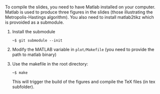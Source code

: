 To compile the slides, you need to have Matlab installed on your computer. Matlab is used to produce three figures in the slides (those illustrating the Metropolis-Hastings algorithm). You also need to install matlab2tikz which is provoided as a submodule.

 1. Install the submodule
	```script
	~$ git submodule --init
	```

 2. Modify the MATLAB variable in `plot/Makefile` (you need to provide the path to matlab binary)

 3. Use the makefile in the root directory:
	```script
	~$ make
	```
	This will trigger the build of the figures and compile the TeX files (in tex subfolder).
